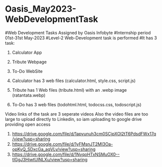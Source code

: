 # Oasis_May2023-WebDevelopmentTask
#Web Development Tasks Assigned by Oasis Infobyte
#Internship period 01st-31st May-2023
#Level-2 Web-Development task is performed
#It has 3 task:
1. Calculator App
2. Tribute Webpage
3. To-Do WebSite

1. Calculator has 3 web files (calculator.html, style.css, script.js)
2. Tribute has 1 Web files (tribute.html) with an .webp image (ratantata.webp)
3. To-Do has 3 web files (todohtml.html, todocss.css, todoscript.js)

Video links of the task are 3 seperate videos
Also the video files are too large to upload directly to Linkedin, so iam uploading to google drive providing open access
1. https://drive.google.com/file/d/1apvunuh3cm0SCjpXOl2tT6PdsdFWx17q/view?usp=sharing
2. https://drive.google.com/file/d/1yFMsnJT2MI3Oa-opKyQ_SDxcGa_aqVLy/view?usp=sharing
3. https://drive.google.com/file/d/1NyqoHTxNSMuOX0--tlGgJ3HiwtUlNLXu/view?usp=sharing

